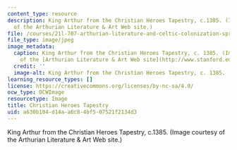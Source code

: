 ```yaml
---
content_type: resource
description: King Arthur from the Christian Heroes Tapestry, c.1385. (Image courtesy
  of the Arthurian Literature & Art Web site.)
file: /courses/21l-707-arthurian-literature-and-celtic-colonization-spring-2005/a630b104d14aa6c84bf507521f2134d3_21l-707s05.jpg
file_type: image/jpeg
image_metadata:
  caption: King Arthur from the Christian Heroes Tapestry, c. 1385. (Image courtesy
    of the [Arthurian Literature & Art Web site](http://www.stanford.edu/class/engl165b/).)
  credit: ''
  image-alt: King Arthur from the Christian Heroes Tapestry, c. 1385.
learning_resource_types: []
license: https://creativecommons.org/licenses/by-nc-sa/4.0/
ocw_type: OCWImage
resourcetype: Image
title: Christian Heroes Tapestry
uid: a630b104-d14a-a6c8-4bf5-07521f2134d3
---
```

King Arthur from the Christian Heroes Tapestry, c.1385. (Image courtesy of the Arthurian Literature & Art Web site.)